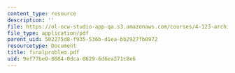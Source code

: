 ```yaml
---
content_type: resource
description: ''
file: https://ol-ocw-studio-app-qa.s3.amazonaws.com/courses/4-123-architectural-design-level-i-perceptions-and-processes-fall-2003/9ef77be080840dca06296d6ea271c8e6_finalproblem.pdf
file_type: application/pdf
parent_uid: 502275d8-f935-536b-d1ea-bb2927fb0972
resourcetype: Document
title: finalproblem.pdf
uid: 9ef77be0-8084-0dca-0629-6d6ea271c8e6
---
```

